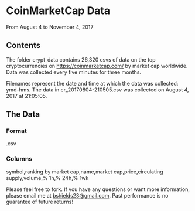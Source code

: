 CoinMarketCap Data
=====================================

From August 4 to November 4, 2017

Contents
----------------

The folder crypt_data contains 26,320 csvs of data on the top cryptocurrencies on https://coinmarketcap.com/ by market cap worldwide. Data was collected every five minutes for three months.

Filenames represent the date and time at which the data was collected: ymd-hms. The data in cr_20170804-210505.csv was collected on August 4, 2017 at 21:05:05.

The Data
-------

### Format

.csv

### Columns

symbol,ranking by market cap,name,market cap,price,circulating supply,volume,% 1h,% 24h,% 1wk



Please feel free to fork. If you have any questions or want more information, please email me at bshields23@gmail.com. Past performance is no guarantee of future returns!
